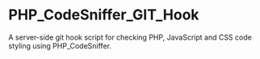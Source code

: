 PHP_CodeSniffer_GIT_Hook
========================

A server-side git hook script for checking PHP, JavaScript and CSS code styling using PHP_CodeSniffer.